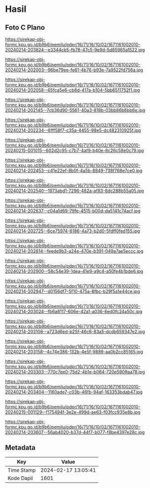 # Hasil

## Foto C Plano

https://sirekap-obj-formc.kpu.go.id/b9b6/pemilu/pdpr/16/71/16/10/02/1671161002010-20240214-203824--e3344cb5-fb78-47c5-9e9d-5d85965a1522.jpg

https://sirekap-obj-formc.kpu.go.id/b9b6/pemilu/pdpr/16/71/16/10/02/1671161002010-20240214-202003--96be79ee-fe61-4b76-b93e-7a9522fd756a.jpg

https://sirekap-obj-formc.kpu.go.id/b9b6/pemilu/pdpr/16/71/16/10/02/1671161002010-20240214-202058--65fca5e6-cb8d-417a-b104-5bb6511752f1.jpg

https://sirekap-obj-formc.kpu.go.id/b9b6/pemilu/pdpr/16/71/16/10/02/1671161002010-20240214-202145--7cb36d90-5561-40a3-818b-03bb86b6bb6e.jpg

https://sirekap-obj-formc.kpu.go.id/b9b6/pemilu/pdpr/16/71/16/10/02/1671161002010-20240214-202234--6fff58f7-c35a-4455-98e5-dc482310925f.jpg

https://sirekap-obj-formc.kpu.go.id/b9b6/pemilu/pdpr/16/71/16/10/02/1671161002010-20240215-001015--602d2c95-c7b7-4af9-b40e-8c26c58e0c79.jpg

https://sirekap-obj-formc.kpu.go.id/b9b6/pemilu/pdpr/16/71/16/10/02/1671161002010-20240214-202453--c41e22ef-8b0f-4a5b-8849-738f768e7ce0.jpg

https://sirekap-obj-formc.kpu.go.id/b9b6/pemilu/pdpr/16/71/16/10/02/1671161002010-20240214-202540--1973abd1-7296-482a-af83-8dc288b55a05.jpg

https://sirekap-obj-formc.kpu.go.id/b9b6/pemilu/pdpr/16/71/16/10/02/1671161002010-20240214-202637--c04a1d69-79fe-4515-b00d-da5141c74acf.jpg

https://sirekap-obj-formc.kpu.go.id/b9b6/pemilu/pdpr/16/71/16/10/02/1671161002010-20240214-202725--6ce75974-6186-4a73-b2d0-5fdff0fed155.jpg

https://sirekap-obj-formc.kpu.go.id/b9b6/pemilu/pdpr/16/71/16/10/02/1671161002010-20240214-202814--feede9b3-a24e-470e-b391-049a7ae5eccc.jpg

https://sirekap-obj-formc.kpu.go.id/b9b6/pemilu/pdpr/16/71/16/10/02/1671161002010-20240214-202900--58c54e39-1dea-41e9-a9c4-a50fe4b1bde6.jpg

https://sirekap-obj-formc.kpu.go.id/b9b6/pemilu/pdpr/16/71/16/10/02/1671161002010-20240214-202947--d0156df7-5f10-475a-8fbc-b29f5a1e44ce.jpg

https://sirekap-obj-formc.kpu.go.id/b9b6/pemilu/pdpr/16/71/16/10/02/1671161002010-20240214-203024--fb6a8117-606e-42a1-a036-6ed0fc24a50c.jpg

https://sirekap-obj-formc.kpu.go.id/b9b6/pemilu/pdpr/16/71/16/10/02/1671161002010-20240214-203108--a723d6ed-b25f-46c6-83a5-dcdb659347e2.jpg

https://sirekap-obj-formc.kpu.go.id/b9b6/pemilu/pdpr/16/71/16/10/02/1671161002010-20240214-203158--4c74e386-132b-4e5f-9889-aa0b2cc85165.jpg

https://sirekap-obj-formc.kpu.go.id/b9b6/pemilu/pdpr/16/71/16/10/02/1671161002010-20240214-203303--770c7ee0-75d2-4b1e-b064-720e5909aa78.jpg

https://sirekap-obj-formc.kpu.go.id/b9b6/pemilu/pdpr/16/71/16/10/02/1671161002010-20240214-203404--1160ade7-c03b-46fb-94af-163353bdab47.jpg

https://sirekap-obj-formc.kpu.go.id/b9b6/pemilu/pdpr/16/71/16/10/02/1671161002010-20240215-001129--f175494f-3e2e-499d-ae63-f03fcc935e8b.jpg

https://sirekap-obj-formc.kpu.go.id/b9b6/pemilu/pdpr/16/71/16/10/02/1671161002010-20240214-203607--56ab4020-b37d-44f7-b077-f8be4397e28c.jpg


## Metadata

| Key        | Value               |
| ---------- | ------------------- |
| Time Stamp | 2024-02-17 13:05:41 |
| Kode Dapil | 1601                |



